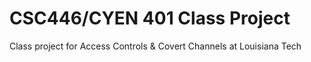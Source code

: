 # CSC446/CYEN 401 Class Project

Class project for Access Controls & Covert Channels at Louisiana Tech
